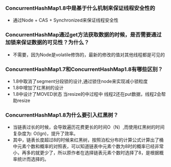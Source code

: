 ### ConcurrentHashMap1.8中是基于什么机制来保证线程安全性的
- 通过Node + CAS + Synchronized来保证线程安全性

### ConcurrentHashMap通过get方法获取数据的时候，是否需要通过加锁来保证数据的可见性？为什么？
- 不需要，因为Node是volatile修饰的，最新的修改的值对其他线程都是可见的
### ConcurrentHashMap1.7和ConcurrentHashMap1.8有哪些区别？
- 1.8中取消了segment分段锁的设计,通过锁住node来实现减小锁粒度
- 1.8中增加了红黑树的设计
- 1.8中设计了MOVED状态 当resize的中过程中 线程2还在put数据，线程2会帮助resize
### ConcurrentHashMap1.8为什么要引入红黑树？
- 当链表过长的时候，会导致遍历花费更长的时间O（N）,而使用红黑树的时间复杂度为: O(lgn)，提升了效率。
- 其中，链表长度超过8的时候来红黑树，按照泊松分布的计算公式计算出了桶中元素个数和概率的对照表，可以知道链表中元素个数为8时的概率已经非常小，再多的就更少了，所以原作者在选择链表元素个数时选择了8，是根据概率统计而选择的。